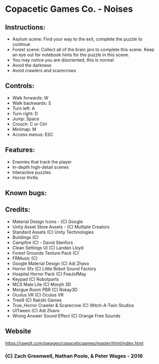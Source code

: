 # Copacetic Games Co. - Noises

## Instructions:
* Asylum scene: Find your way to the exit, complete the puzzle to continue
* Forest scene: Collect all of the brain jars to complete this scene. Keep an eye out for notebook hints for the puzzle in this scene.
* You may notice you are disoriented, this is normal
* Avoid the darkness
* Avoid crawlers and scarecrows

## Controls:
* Walk forwards: W
* Walk backwards: S
* Turn left: A
* Turn right: D
* Jump: Space
* Crouch: C or Ctrl
* Minimap: M
* Access menus: ESC

## Features:
* Enemies that track the player
* In-depth high-detail scenes
* Interactive puzzles
* Horror thrills

## Known bugs:

## Credits:
* Material Design Icons - (C) Google
* Unity Asset Store Assets - (C) Multiple Creators
* Standard Assets (C) Unity Technologies
* Buildings (C)
* Campfire (C) - David Stenfors
* Clean Settings UI (C) Landan Lloyd
* Forest Grounds Texture Pack (C)
* FRMusic (C)
* Google Material Design (C) Adi Zhavo
* Horror Sfx (C) Little Robot Sound Factory
* Hospital Horror Pack (C) FoeJofMay
* Keypad (C) Robotparts
* MCS Male Lite (C) Morph 3D
* Morgue Room PBR (C) Rokay3D
* Oculus VR (C) Oculus VR
* Tree9 (C) Rakshi Games
* True_Horror Crawler & Scarecrow (C) Witch-A-Twin Studios
* UITween (C) Adi Zhavo
* Wrong Answer Sound Effect (C) Orange Free Sounds

## Website
https://rawgit.com/pwages/copaceticgames/master/html/index.html


###  (C) Zach Greenwell, Nathan Poole, & Peter Wages - 2016
